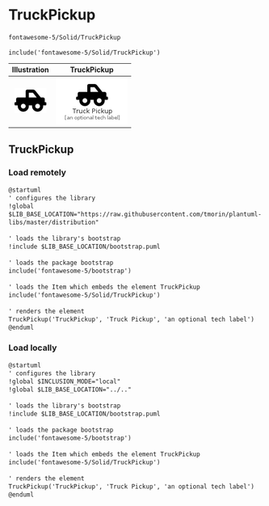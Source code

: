 # TruckPickup


```text
fontawesome-5/Solid/TruckPickup
```

```text
include('fontawesome-5/Solid/TruckPickup')
```



| Illustration | TruckPickup |
| :---: | :---: |
| ![illustration for Illustration](../../fontawesome-5/Solid/TruckPickup.png) | ![illustration for TruckPickup](../../fontawesome-5/Solid/TruckPickup.Local.png) |




## TruckPickup

### Load remotely
```plantuml
@startuml
' configures the library
!global $LIB_BASE_LOCATION="https://raw.githubusercontent.com/tmorin/plantuml-libs/master/distribution"

' loads the library's bootstrap
!include $LIB_BASE_LOCATION/bootstrap.puml

' loads the package bootstrap
include('fontawesome-5/bootstrap')

' loads the Item which embeds the element TruckPickup
include('fontawesome-5/Solid/TruckPickup')

' renders the element
TruckPickup('TruckPickup', 'Truck Pickup', 'an optional tech label')
@enduml
```

### Load locally
```plantuml
@startuml
' configures the library
!global $INCLUSION_MODE="local"
!global $LIB_BASE_LOCATION="../.."

' loads the library's bootstrap
!include $LIB_BASE_LOCATION/bootstrap.puml

' loads the package bootstrap
include('fontawesome-5/bootstrap')

' loads the Item which embeds the element TruckPickup
include('fontawesome-5/Solid/TruckPickup')

' renders the element
TruckPickup('TruckPickup', 'Truck Pickup', 'an optional tech label')
@enduml
```

